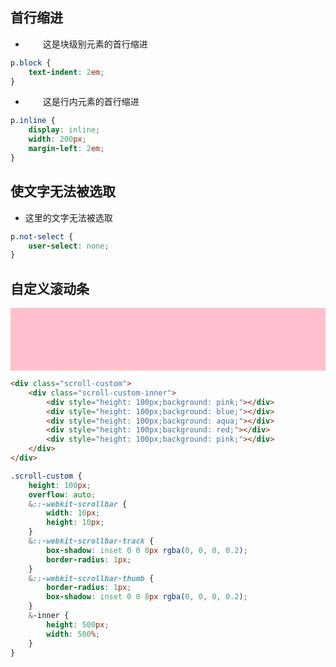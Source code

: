 ## 首行缩进

-   <p style="text-indent: 2em;">这是块级别元素的首行缩进</p>

```css
p.block {
    text-indent: 2em;
}
```

-   <p style="margin-left: 2em;display: inline;width:  200px;">这是行内元素的首行缩进</p>

```css
p.inline {
    display: inline;
    width: 200px;
    margin-left: 2em;
}
```

## 使文字无法被选取

-   <p style="user-select: none;">这里的文字无法被选取</p>

```css
p.not-select {
    user-select: none;
}
```

## 自定义滚动条

<div class="scroll-custom">
    <div class="scroll-custom-inner">
        <div style="height: 100px;background: pink;"></div>
        <div style="height: 100px;background: blue;"></div>
        <div style="height: 100px;background: aqua;"></div>
        <div style="height: 100px;background: red;"></div>
        <div style="height: 100px;background: pink;"></div>
    </div>
</div>

```html
<div class="scroll-custom">
    <div class="scroll-custom-inner">
        <div style="height: 100px;background: pink;"></div>
        <div style="height: 100px;background: blue;"></div>
        <div style="height: 100px;background: aqua;"></div>
        <div style="height: 100px;background: red;"></div>
        <div style="height: 100px;background: pink;"></div>
    </div>
</div>
```

```scss
.scroll-custom {
    height: 100px;
    overflow: auto;
    &::-webkit-scrollbar {
        width: 10px;
        height: 10px;
    }
    &::-webkit-scrollbar-track {
        box-shadow: inset 0 0 8px rgba(0, 0, 0, 0.2);
        border-radius: 1px;
    }
    &::-webkit-scrollbar-thumb {
        border-radius: 1px;
        box-shadow: inset 0 0 8px rgba(0, 0, 0, 0.2);
    }
    &-inner {
        height: 500px;
        width: 500%;
    }
}
```

<style scoped lang="scss">
.scroll-custom{
    height: 100px;
    overflow: auto;
    &::-webkit-scrollbar {
        width: 10px;
        height: 10px;
    }
    &::-webkit-scrollbar-track {
        box-shadow: inset 0 0 8px rgba(0, 0, 0, 0.2);
        border-radius: 1px;
    }
    &::-webkit-scrollbar-thumb {
        border-radius: 1px;
        box-shadow: inset 0 0 8px rgba(0, 0, 0, 0.2);
    }
    &-inner{
        height: 500px;
        width: 500%;
    }
}

</style>
